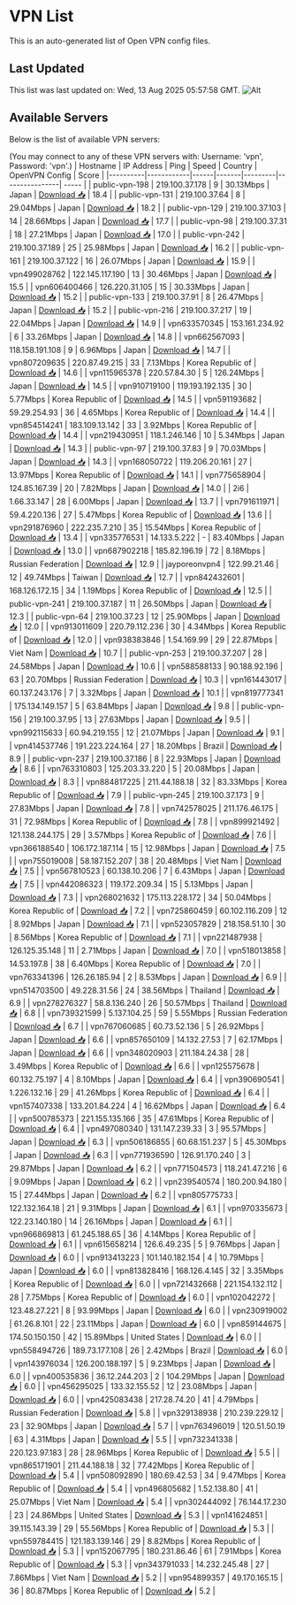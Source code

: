 # VPN List

This is an auto-generated list of Open VPN config files.

## Last Updated

This list was last updated on: Wed, 13 Aug 2025 05:57:58 GMT.
![Alt](https://repobeats.axiom.co/api/embed/186b98318ef1479477931607c1ad7d823f12451f.svg "Repobeats analytics image")

## Available Servers

Below is the list of available VPN servers:

(You may connect to any of these VPN servers with: Username: 'vpn', Password: 'vpn'.)
| Hostname | IP Address | Ping | Speed | Country | OpenVPN Config | Score |
|----------|------------|------|-------|---------|----------------| ----- |
| public-vpn-198 | 219.100.37.178 | 9 | 30.13Mbps | Japan | [Download 📥](./configs/server_0_JP.ovpn) | 18.4 |
| public-vpn-131 | 219.100.37.64 | 8 | 29.04Mbps | Japan | [Download 📥](./configs/server_1_JP.ovpn) | 18.2 |
| public-vpn-129 | 219.100.37.103 | 14 | 28.66Mbps | Japan | [Download 📥](./configs/server_2_JP.ovpn) | 17.7 |
| public-vpn-98 | 219.100.37.31 | 18 | 27.21Mbps | Japan | [Download 📥](./configs/server_3_JP.ovpn) | 17.0 |
| public-vpn-242 | 219.100.37.189 | 25 | 25.98Mbps | Japan | [Download 📥](./configs/server_4_JP.ovpn) | 16.2 |
| public-vpn-161 | 219.100.37.122 | 16 | 26.07Mbps | Japan | [Download 📥](./configs/server_5_JP.ovpn) | 15.9 |
| vpn499028762 | 122.145.117.190 | 13 | 30.46Mbps | Japan | [Download 📥](./configs/server_6_JP.ovpn) | 15.5 |
| vpn606400466 | 126.220.31.105 | 15 | 30.33Mbps | Japan | [Download 📥](./configs/server_7_JP.ovpn) | 15.2 |
| public-vpn-133 | 219.100.37.91 | 8 | 26.47Mbps | Japan | [Download 📥](./configs/server_8_JP.ovpn) | 15.2 |
| public-vpn-216 | 219.100.37.217 | 19 | 22.04Mbps | Japan | [Download 📥](./configs/server_9_JP.ovpn) | 14.9 |
| vpn633570345 | 153.161.234.92 | 6 | 33.26Mbps | Japan | [Download 📥](./configs/server_10_JP.ovpn) | 14.8 |
| vpn662567093 | 118.158.191.108 | 9 | 6.96Mbps | Japan | [Download 📥](./configs/server_11_JP.ovpn) | 14.7 |
| vpn807209635 | 220.87.49.215 | 33 | 7.13Mbps | Korea Republic of | [Download 📥](./configs/server_12_KR.ovpn) | 14.6 |
| vpn115965378 | 220.57.84.30 | 5 | 126.24Mbps | Japan | [Download 📥](./configs/server_13_JP.ovpn) | 14.5 |
| vpn910719100 | 119.193.192.135 | 30 | 5.77Mbps | Korea Republic of | [Download 📥](./configs/server_14_KR.ovpn) | 14.5 |
| vpn591193682 | 59.29.254.93 | 36 | 4.65Mbps | Korea Republic of | [Download 📥](./configs/server_15_KR.ovpn) | 14.4 |
| vpn854514241 | 183.109.13.142 | 33 | 3.92Mbps | Korea Republic of | [Download 📥](./configs/server_16_KR.ovpn) | 14.4 |
| vpn219430951 | 118.1.246.146 | 10 | 5.34Mbps | Japan | [Download 📥](./configs/server_17_JP.ovpn) | 14.3 |
| public-vpn-97 | 219.100.37.83 | 9 | 70.03Mbps | Japan | [Download 📥](./configs/server_18_JP.ovpn) | 14.3 |
| vpn168050722 | 119.206.20.161 | 27 | 13.97Mbps | Korea Republic of | [Download 📥](./configs/server_19_KR.ovpn) | 14.1 |
| vpn775658904 | 124.85.167.39 | 20 | 7.82Mbps | Japan | [Download 📥](./configs/server_20_JP.ovpn) | 14.0 |
| 2i6 | 1.66.33.147 | 28 | 6.00Mbps | Japan | [Download 📥](./configs/server_21_JP.ovpn) | 13.7 |
| vpn791611971 | 59.4.220.136 | 27 | 5.47Mbps | Korea Republic of | [Download 📥](./configs/server_22_KR.ovpn) | 13.6 |
| vpn291876960 | 222.235.7.210 | 35 | 15.54Mbps | Korea Republic of | [Download 📥](./configs/server_23_KR.ovpn) | 13.4 |
| vpn335776531 | 14.133.5.222 | - | 83.40Mbps | Japan | [Download 📥](./configs/server_24_JP.ovpn) | 13.0 |
| vpn687902218 | 185.82.196.19 | 72 | 8.18Mbps | Russian Federation | [Download 📥](./configs/server_25_RU.ovpn) | 12.9 |
| jayporeonvpn4 | 122.99.21.46 | 12 | 49.74Mbps | Taiwan | [Download 📥](./configs/server_26_TW.ovpn) | 12.7 |
| vpn842432601 | 168.126.172.15 | 34 | 1.19Mbps | Korea Republic of | [Download 📥](./configs/server_27_KR.ovpn) | 12.5 |
| public-vpn-241 | 219.100.37.187 | 11 | 26.50Mbps | Japan | [Download 📥](./configs/server_28_JP.ovpn) | 12.3 |
| public-vpn-64 | 219.100.37.23 | 12 | 25.90Mbps | Japan | [Download 📥](./configs/server_29_JP.ovpn) | 12.0 |
| vpn913011609 | 220.79.112.236 | 30 | 4.34Mbps | Korea Republic of | [Download 📥](./configs/server_30_KR.ovpn) | 12.0 |
| vpn938383846 | 1.54.169.99 | 29 | 22.87Mbps | Viet Nam | [Download 📥](./configs/server_31_VN.ovpn) | 10.7 |
| public-vpn-253 | 219.100.37.207 | 28 | 24.58Mbps | Japan | [Download 📥](./configs/server_32_JP.ovpn) | 10.6 |
| vpn588588133 | 90.188.92.196 | 63 | 20.70Mbps | Russian Federation | [Download 📥](./configs/server_33_RU.ovpn) | 10.3 |
| vpn161443017 | 60.137.243.176 | 7 | 3.32Mbps | Japan | [Download 📥](./configs/server_34_JP.ovpn) | 10.1 |
| vpn819777341 | 175.134.149.157 | 5 | 63.84Mbps | Japan | [Download 📥](./configs/server_35_JP.ovpn) | 9.8 |
| public-vpn-156 | 219.100.37.95 | 13 | 27.63Mbps | Japan | [Download 📥](./configs/server_36_JP.ovpn) | 9.5 |
| vpn992115633 | 60.94.219.155 | 12 | 21.07Mbps | Japan | [Download 📥](./configs/server_37_JP.ovpn) | 9.1 |
| vpn414537746 | 191.223.224.164 | 27 | 18.20Mbps | Brazil | [Download 📥](./configs/server_38_BR.ovpn) | 8.9 |
| public-vpn-237 | 219.100.37.186 | 8 | 22.93Mbps | Japan | [Download 📥](./configs/server_39_JP.ovpn) | 8.6 |
| vpn763310803 | 125.203.33.220 | 5 | 20.08Mbps | Japan | [Download 📥](./configs/server_40_JP.ovpn) | 8.3 |
| vpn884817225 | 211.44.188.18 | 32 | 83.33Mbps | Korea Republic of | [Download 📥](./configs/server_41_KR.ovpn) | 7.9 |
| public-vpn-245 | 219.100.37.173 | 9 | 27.83Mbps | Japan | [Download 📥](./configs/server_42_JP.ovpn) | 7.8 |
| vpn742578025 | 211.176.46.175 | 31 | 72.98Mbps | Korea Republic of | [Download 📥](./configs/server_43_KR.ovpn) | 7.8 |
| vpn899921492 | 121.138.244.175 | 29 | 3.57Mbps | Korea Republic of | [Download 📥](./configs/server_44_KR.ovpn) | 7.6 |
| vpn366188540 | 106.172.187.114 | 15 | 12.98Mbps | Japan | [Download 📥](./configs/server_45_JP.ovpn) | 7.5 |
| vpn755019008 | 58.187.152.207 | 38 | 20.48Mbps | Viet Nam | [Download 📥](./configs/server_46_VN.ovpn) | 7.5 |
| vpn567810523 | 60.138.10.206 | 7 | 6.43Mbps | Japan | [Download 📥](./configs/server_47_JP.ovpn) | 7.5 |
| vpn442086323 | 119.172.209.34 | 15 | 5.13Mbps | Japan | [Download 📥](./configs/server_48_JP.ovpn) | 7.3 |
| vpn268021632 | 175.113.228.172 | 34 | 50.04Mbps | Korea Republic of | [Download 📥](./configs/server_49_KR.ovpn) | 7.2 |
| vpn725860459 | 60.102.116.209 | 12 | 8.92Mbps | Japan | [Download 📥](./configs/server_50_JP.ovpn) | 7.1 |
| vpn523057829 | 218.158.51.10 | 30 | 8.56Mbps | Korea Republic of | [Download 📥](./configs/server_51_KR.ovpn) | 7.1 |
| vpn221487938 | 126.125.35.148 | 11 | 2.71Mbps | Japan | [Download 📥](./configs/server_52_JP.ovpn) | 7.0 |
| vpn518013858 | 14.53.197.8 | 38 | 6.40Mbps | Korea Republic of | [Download 📥](./configs/server_53_KR.ovpn) | 7.0 |
| vpn763341396 | 126.26.185.94 | 2 | 8.53Mbps | Japan | [Download 📥](./configs/server_54_JP.ovpn) | 6.9 |
| vpn514703500 | 49.228.31.56 | 24 | 38.56Mbps | Thailand | [Download 📥](./configs/server_55_TH.ovpn) | 6.9 |
| vpn278276327 | 58.8.136.240 | 26 | 50.57Mbps | Thailand | [Download 📥](./configs/server_56_TH.ovpn) | 6.8 |
| vpn739321599 | 5.137.104.25 | 59 | 5.55Mbps | Russian Federation | [Download 📥](./configs/server_57_RU.ovpn) | 6.7 |
| vpn767060685 | 60.73.52.136 | 5 | 26.92Mbps | Japan | [Download 📥](./configs/server_58_JP.ovpn) | 6.6 |
| vpn857650109 | 14.132.27.53 | 7 | 62.17Mbps | Japan | [Download 📥](./configs/server_59_JP.ovpn) | 6.6 |
| vpn348020903 | 211.184.24.38 | 28 | 3.49Mbps | Korea Republic of | [Download 📥](./configs/server_60_KR.ovpn) | 6.6 |
| vpn125575678 | 60.132.75.197 | 4 | 8.10Mbps | Japan | [Download 📥](./configs/server_61_JP.ovpn) | 6.4 |
| vpn390690541 | 1.226.132.16 | 29 | 41.26Mbps | Korea Republic of | [Download 📥](./configs/server_62_KR.ovpn) | 6.4 |
| vpn157407338 | 133.201.84.224 | 4 | 16.62Mbps | Japan | [Download 📥](./configs/server_63_JP.ovpn) | 6.4 |
| vpn500785373 | 221.155.135.166 | 35 | 47.61Mbps | Korea Republic of | [Download 📥](./configs/server_64_KR.ovpn) | 6.4 |
| vpn497080340 | 131.147.239.33 | 3 | 95.57Mbps | Japan | [Download 📥](./configs/server_65_JP.ovpn) | 6.3 |
| vpn506186855 | 60.68.151.237 | 5 | 45.30Mbps | Japan | [Download 📥](./configs/server_66_JP.ovpn) | 6.3 |
| vpn771936590 | 126.91.170.240 | 3 | 29.87Mbps | Japan | [Download 📥](./configs/server_67_JP.ovpn) | 6.2 |
| vpn771504573 | 118.241.47.216 | 6 | 9.09Mbps | Japan | [Download 📥](./configs/server_68_JP.ovpn) | 6.2 |
| vpn239540574 | 180.200.94.180 | 15 | 27.44Mbps | Japan | [Download 📥](./configs/server_69_JP.ovpn) | 6.2 |
| vpn805775733 | 122.132.164.18 | 21 | 9.31Mbps | Japan | [Download 📥](./configs/server_70_JP.ovpn) | 6.1 |
| vpn970335673 | 122.23.140.180 | 14 | 26.16Mbps | Japan | [Download 📥](./configs/server_71_JP.ovpn) | 6.1 |
| vpn966869813 | 61.245.188.65 | 36 | 4.14Mbps | Korea Republic of | [Download 📥](./configs/server_72_KR.ovpn) | 6.1 |
| vpn615658214 | 126.6.49.235 | 5 | 9.76Mbps | Japan | [Download 📥](./configs/server_73_JP.ovpn) | 6.0 |
| vpn913413223 | 101.140.182.154 | 4 | 10.79Mbps | Japan | [Download 📥](./configs/server_74_JP.ovpn) | 6.0 |
| vpn813828416 | 168.126.4.145 | 32 | 3.35Mbps | Korea Republic of | [Download 📥](./configs/server_75_KR.ovpn) | 6.0 |
| vpn721432668 | 221.154.132.112 | 28 | 7.75Mbps | Korea Republic of | [Download 📥](./configs/server_76_KR.ovpn) | 6.0 |
| vpn102042272 | 123.48.27.221 | 8 | 93.99Mbps | Japan | [Download 📥](./configs/server_77_JP.ovpn) | 6.0 |
| vpn230919002 | 61.26.8.101 | 22 | 23.11Mbps | Japan | [Download 📥](./configs/server_78_JP.ovpn) | 6.0 |
| vpn859144675 | 174.50.150.150 | 42 | 15.89Mbps | United States | [Download 📥](./configs/server_79_US.ovpn) | 6.0 |
| vpn558494726 | 189.73.177.108 | 26 | 2.42Mbps | Brazil | [Download 📥](./configs/server_80_BR.ovpn) | 6.0 |
| vpn143976034 | 126.200.188.197 | 5 | 9.23Mbps | Japan | [Download 📥](./configs/server_81_JP.ovpn) | 6.0 |
| vpn400535836 | 36.12.244.203 | 2 | 104.29Mbps | Japan | [Download 📥](./configs/server_82_JP.ovpn) | 6.0 |
| vpn456295025 | 133.32.155.52 | 12 | 23.08Mbps | Japan | [Download 📥](./configs/server_83_JP.ovpn) | 6.0 |
| vpn425083438 | 217.28.74.20 | 41 | 4.79Mbps | Russian Federation | [Download 📥](./configs/server_84_RU.ovpn) | 5.8 |
| vpn329138938 | 210.239.229.12 | 23 | 32.90Mbps | Japan | [Download 📥](./configs/server_85_JP.ovpn) | 5.7 |
| vpn763496019 | 120.51.50.19 | 63 | 4.31Mbps | Japan | [Download 📥](./configs/server_86_JP.ovpn) | 5.5 |
| vpn732341338 | 220.123.97.183 | 28 | 28.96Mbps | Korea Republic of | [Download 📥](./configs/server_87_KR.ovpn) | 5.5 |
| vpn865171901 | 211.44.188.18 | 32 | 77.42Mbps | Korea Republic of | [Download 📥](./configs/server_88_KR.ovpn) | 5.4 |
| vpn508092890 | 180.69.42.53 | 34 | 9.47Mbps | Korea Republic of | [Download 📥](./configs/server_89_KR.ovpn) | 5.4 |
| vpn496805682 | 1.52.138.80 | 41 | 25.07Mbps | Viet Nam | [Download 📥](./configs/server_90_VN.ovpn) | 5.4 |
| vpn302444092 | 76.144.17.230 | 23 | 24.86Mbps | United States | [Download 📥](./configs/server_91_US.ovpn) | 5.3 |
| vpn141624851 | 39.115.143.39 | 29 | 55.56Mbps | Korea Republic of | [Download 📥](./configs/server_92_KR.ovpn) | 5.3 |
| vpn559784415 | 121.183.139.146 | 29 | 8.82Mbps | Korea Republic of | [Download 📥](./configs/server_93_KR.ovpn) | 5.3 |
| vpn152067795 | 180.231.86.46 | 61 | 7.91Mbps | Korea Republic of | [Download 📥](./configs/server_94_KR.ovpn) | 5.3 |
| vpn343791033 | 14.232.245.48 | 27 | 7.86Mbps | Viet Nam | [Download 📥](./configs/server_95_VN.ovpn) | 5.2 |
| vpn954899357 | 49.170.165.15 | 36 | 80.87Mbps | Korea Republic of | [Download 📥](./configs/server_96_KR.ovpn) | 5.2 |
